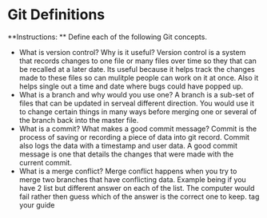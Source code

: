 # Git Definitions

**Instructions: ** Define each of the following Git concepts.

* What is version control?  Why is it useful?
Version control is a system that records changes to one file or many files over time so they that can be recalled at a later date.  Its useful because it helps track the changes made to these files so can mulitple people can work on it at once.  Also it helps single out a time and date where bugs could have popped up.
* What is a branch and why would you use one?
A branch is a sub-set of files that can be updated in serveal different direction.  You would use it to change certain things in many ways before merging one or several of the branch back into the master file.
* What is a commit? What makes a good commit message?
Commit is the process of saving or recording a piece of data into git record.  Commit also logs the data with a timestamp and user data.  A good commit message is one that details the changes that were made with the current commit.
* What is a merge conflict?
Merge conflict happens when you try to merge two branches that have conflicting data.  Example being if you have 2 list but different answer on each of the list.  The computer would fail rather then guess which of the answer is the correct one to keep. 
tag your guide
